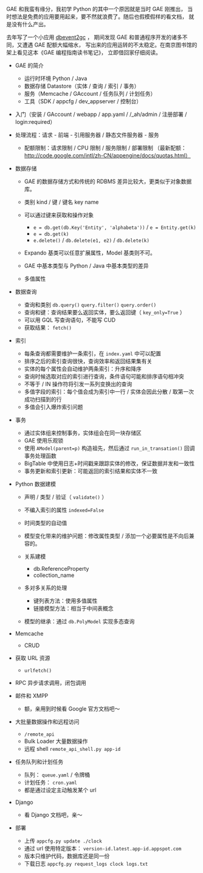 

GAE 和我蛮有缘分，我初学 Python 的其中一个原因就是当时 GAE 刚推出， 当时想法是免费的应用要用起来，要不然就浪费了。随后也假模假样的看文档，
就是没有什么产出。

去年写了一个小应用 [dbevent2gc](https://github.com/alswl/dbevent2gc) ， 期间发现 GAE
和普通程序开发的诸多不同，又遭遇 GAE 配额大幅缩水， 写出来的应用运转的不太稳定。在南京图书馆的架上看见这本《GAE 编程指南读书笔记》，
立即借回家仔细阅读。

  * GAE 的简介  

    * 运行时环境 Python / Java
    * 数据存储 Datastore（实体 / 查询 / 索引 / 事务）
    * 服务（Memcache / GAccount / 任务队列 / 计划任务）
    * 工具（SDK / appcfg / dev_appserver / 控制台）
  * 入门（安装 / GAccount / webapp / app.yaml / /_ah/admin / 注册部署 / login:required）
  * 处理流程：请求 - 前端 - 引用服务器 / 静态文件服务器 - 服务  

    * 配额限制：请求限制 / CPU 限制 / 服务限制 / 部署限制 （最新配额：http://code.google.com/intl/zh-CN/appengine/docs/quotas.html）
  * 数据存储  

    * GAE 的数据存储方式和传统的 RDBMS 差异比较大，更类似于对象数据库。
    * 类别 kind / 键 / 键名 key name
    * 可以通过键来获取和操作对象  

      * `e = db.get(db.Key('Entity', 'alphabeta'))` / `e = Entity.get(k)`
      * `e = db.get(k)`
      * `e.delete()` / `db.delete(e1, e2)` / `db.delete(k)`
    * Expando 基类可以任意扩展属性，Model 基类则不可。
    * GAE 中基本类型与 Python / Java 中基本类型的差异
    * 多值属性
  * 数据查询  

    * 查询和类别 `db.query()` `query.filter()` `query.order()`
    * 查询和键：查询结果要么返回实体，要么返回键（ `key_only=True` ）
    * 可以用 GQL 写查询语句，不能写 CUD
    * 获取结果： `fetch()`
  * 索引  

    * 每条查询都需要维护一条索引，在 `index.yaml` 中可以配置
    * 排序之后的索引查询很快，查询效率和返回结果集有关
    * 实体的每个属性会自动维护两条索引：升序和降序
    * 查询时候选取对应的索引进行查询，条件语句可能和排序语句相冲突
    * 不等于 / IN 操作符将引发一系列变换出的查询
    * 多值字段的索引：每个值会成为索引中一行 / 实体会因此分散 / 取第一次成功扫描到的行
    * 多值会引入爆炸索引问题
  * 事务  

    * 通过实体组来控制事务，实体组会在同一块存储区
    * GAE 使用乐观锁
    * 使用 `AModel(parent=p)` 构造祖先，然后通过 `run_in_transation()` 回调事务处理函数
    * BigTable 中使用日志+时间戳来跟踪实体的修改，保证数据并发和一致性
    * 事务更新和索引更新：可能返回的索引结果和实体不一致
  * Python 数据建模  

    * 声明 / 类型 / 验证（ `validate()` ）
    * 不编入索引的属性 `indexed=False`
    * 时间类型的自动值
    * 模型变化带来的维护问题：修改属性类型 / 添加一个必要属性是不向后兼容的。
    * 关系建模  

      * db.ReferenceProperty
      * collection_name
    * 多对多关系的处理  

      * 键列表方法：使用多值属性
      * 链接模型方法：相当于中间表概念
    * 模型的继承：通过 `db.PolyModel` 实现多态查询
  * Memcache  

    * CRUD
  * 获取 URL 资源  

    * `urlfetch()`
  * RPC 异步请求调用，闭包调用
  * 邮件和 XMPP  

    * 额，亲用到时候看 Google 官方文档吧～
  * 大批量数据操作和远程访问  

    * `/remote_api`
    * Bulk Loader 大量数据操作
    * 远程 shell `remote_api_shell.py app-id`
  * 任务队列和计划任务  

    * 队列： `queue.yaml` / 令牌桶
    * 计划任务： `cron.yaml`
    * 都是通过设定主动触发某个 url
  * Django  

    * 看 Django 文档吧，亲～
  * 部署  

    * 上传 `appcfg.py update ./clock`
    * 通过 url 使用特定版本： `version-id.latest.app-id.appspot.com`
    * 版本只维护代码，数据库还是同一份
    * 下载日志 `appcfg.py request_logs clock logs.txt`


